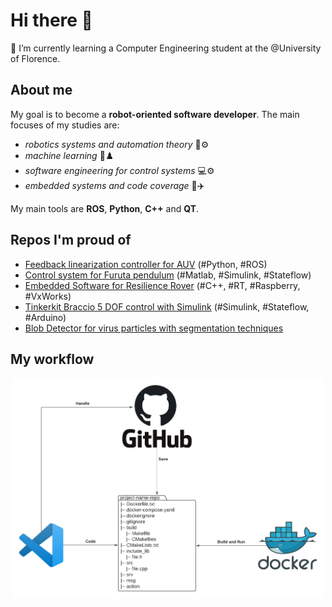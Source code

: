 # Hi there 👋
🌱 I’m currently learning a Computer Engineering student at the @University of Florence.

## About me
 My goal is to become a **robot-oriented software developer**. The main focuses of my studies are: 
- *robotics systems and automation theory* 🤖⚙️
- *machine learning* 🧠♟️
- *software engineering for control systems* 💻⚙️
- *embedded systems and code coverage* 🚀✈️

 My main tools are **ROS**, **Python**, **C++** and **QT**.

## Repos I'm proud of
- [Feedback linearization controller for AUV](https://github.com/AngeloDamante/AUV_feedback_linearization_controller) (#Python, #ROS)
- [Control system for Furuta pendulum](https://github.com/AngeloDamante/Furuta_pendulum) (#Matlab, #Simulink, #Stateflow)
- [Embedded Software for Resilience Rover](https://github.com/AngeloDamante/rover-Raspberry-VxWorks) (#C++, #RT, #Raspberry, #VxWorks)
- [Tinkerkit Braccio 5 DOF control with Simulink](https://github.com/AngeloDamante/arm-manipulator-5dof) (#Simulink, #Stateflow, #Arduino)
- [Blob Detector for virus particles with segmentation techniques](https://github.com/AngeloDamante/particle-segmentation-detector)

## My workflow
<p align="center">
 <img src="Workflow.png" width="500" />
</p>
